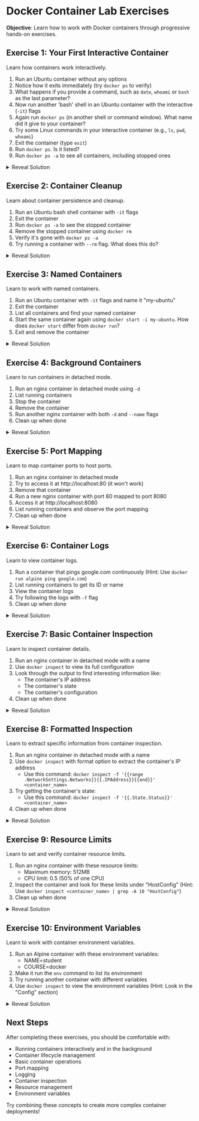 # Docker Container Lab Exercises

__Objective__: Learn how to work with Docker containers through progressive hands-on exercises.

## Exercise 1: Your First Interactive Container
Learn how containers work interactively.

1. Run an Ubuntu container without any options
2. Notice how it exits immediately (try `docker ps` to verify)
3. What happens if you provide a command, such as `date`, `whoami` or `bash` as the last parameter?
4. Now run another 'bash' shell in an Ubuntu container with the interactive (`-it`) flags
5. Again run `docker ps` (in another shell or command window). What name did it give to your container?
6. Try some Linux commands in your interactive container (e.g., `ls`, `pwd`, `whoami`)
7. Exit the container (type `exit`)
8. Run `docker ps`. Is it listed?
9. Run `docker ps -a` to see all containers, including stopped ones

<details>
<summary>Reveal Solution</summary>

```bash
# First attempt (will exit immediately)
docker run ubuntu

# Verify no running containers
docker ps

# Provide a command
docker run ubuntu date

# Run interactively
docker run -it ubuntu

# Show all containers including stopped ones
docker ps

# Inside container, try commands like:
ls
pwd
whoami
exit

# Show all containers
docker ps

# Show all containers including stopped ones
docker ps -a
```

</details>

## Exercise 2: Container Cleanup
Learn about container persistence and cleanup.

1. Run an Ubuntu bash shell container with `-it` flags
2. Exit the container
3. Run `docker ps -a` to see the stopped container
4. Remove the stopped container using `docker rm`
5. Verify it's gone with `docker ps -a`
6. Try running a container with `--rm` flag. What does this do?

<details>
<summary>Reveal Solution</summary>

```bash
# Run container
docker run -it ubuntu
exit

# List all containers
docker ps -a

# Remove container (use container ID or name from docker ps -a)
docker rm <container_id>

# Verify removal
docker ps -a

# Run with automatic removal
docker run --rm -it ubuntu
exit

# Verify it's gone
docker ps -a
```
</details>

## Exercise 3: Named Containers
Learn to work with named containers.

1. Run an Ubuntu container with `-it` flags and name it "my-ubuntu"
2. Exit the container
3. List all containers and find your named container
4. Start the same container again using `docker start -i my-ubuntu`. How does `docker start` differ from `docker run`?
5. Exit and remove the container

<details>
<summary>Reveal Solution</summary>

```bash
# Run named container
docker run -it --name my-ubuntu ubuntu

# After exit, list all containers
docker ps -a

# Start existing container interactively
docker start -i my-ubuntu

# After exit, remove container
docker rm my-ubuntu
```
</details>

## Exercise 4: Background Containers
Learn to run containers in detached mode.

1. Run an nginx container in detached mode using `-d`
2. List running containers
3. Stop the container
4. Remove the container
5. Run another nginx container with both `-d` and `--name` flags
6. Clean up when done

<details>
<summary>Reveal Solution</summary>

```bash
# Run detached container
docker run -d nginx

# List running containers
docker ps

# Stop container (use container ID from docker ps)
docker stop <container_id>

# Remove container
docker rm <container_id>

# Run named detached container
docker run -d --name my-nginx nginx

# Clean up
docker stop my-nginx
docker rm my-nginx
```
</details>

## Exercise 5: Port Mapping
Learn to map container ports to host ports.

1. Run an nginx container in detached mode
2. Try to access it at http://localhost:80 (it won't work)
3. Remove that container
4. Run a new nginx container with port 80 mapped to port 8080
5. Access it at http://localhost:8080
6. List running containers and observe the port mapping
7. Clean up when done

<details>
<summary>Reveal Solution</summary>

```bash
# Run without port mapping
docker run -d --name nginx1 nginx

# Remove container
docker stop nginx1
docker rm nginx1

# Run with port mapping
docker run -d --name nginx2 -p 8080:80 nginx

# List containers to see port mapping
docker ps

# Clean up
docker stop nginx2
docker rm nginx2
```
</details>

## Exercise 6: Container Logs
Learn to view container logs.

1. Run a container that pings google.com continuously
   (Hint: Use `docker run alpine ping google.com`)
2. List running containers to get its ID or name
3. View the container logs
4. Try following the logs with `-f` flag
5. Clean up when done

<details>
<summary>Reveal Solution</summary>

```bash
# Run ping container
docker run -d --name pinger alpine ping google.com

# View logs
docker logs pinger

# Follow logs (use Ctrl+C to exit)
docker logs -f pinger

# Clean up
docker stop pinger
docker rm pinger
```
</details>

## Exercise 7: Basic Container Inspection
Learn to inspect container details.

1. Run an nginx container in detached mode with a name
2. Use `docker inspect` to view its full configuration
3. Look through the output to find interesting information like:
   - The container's IP address
   - The container's state
   - The container's configuration
4. Clean up when done

<details>
<summary>Reveal Solution</summary>

```bash
# Run container
docker run -d --name inspect-basic nginx

# Inspect container
docker inspect inspect-basic

# Clean up
docker stop inspect-basic
docker rm inspect-basic
```
</details>

## Exercise 8: Formatted Inspection
Learn to extract specific information from container inspection.

1. Run an nginx container in detached mode with a name
2. Use `docker inspect` with format option to extract the container's IP address
   - Use this command: `docker inspect -f '{{range .NetworkSettings.Networks}}{{.IPAddress}}{{end}}' <container_name>`
3. Try getting the container's state:
   - Use this command: `docker inspect -f '{{.State.Status}}' <container_name>`
4. Clean up when done

<details>
<summary>Reveal Solution</summary>

```bash
# Run container
docker run -d --name inspect-format nginx

# Get IP address
docker inspect -f '{{range .NetworkSettings.Networks}}{{.IPAddress}}{{end}}' inspect-format

# Get container state
docker inspect -f '{{.State.Status}}' inspect-format

# Clean up
docker stop inspect-format
docker rm inspect-format
```
</details>

## Exercise 9: Resource Limits
Learn to set and verify container resource limits.

1. Run an nginx container with these resource limits:
   - Maximum memory: 512MB
   - CPU limit: 0.5 (50% of one CPU)
2. Inspect the container and look for these limits under "HostConfig"
   (Hint: Use `docker inspect <container_name> | grep -A 10 "HostConfig"`)
3. Clean up when done

<details>
<summary>Reveal Solution</summary>

```bash
# Run container with resource limits
docker run -d --name limited-nginx --memory=512m --cpus=0.5 nginx

# Check resource limits
docker inspect limited-nginx | grep -A 10 "HostConfig"

# Clean up
docker stop limited-nginx
docker rm limited-nginx
```
</details>

## Exercise 10: Environment Variables
Learn to work with container environment variables.

1. Run an Alpine container with these environment variables:
   - NAME=student
   - COURSE=docker
2. Make it run the `env` command to list its environment
3. Try running another container with different variables
4. Use `docker inspect` to view the environment variables
   (Hint: Look in the "Config" section)

<details>
<summary>Reveal Solution</summary>

```bash
# Run container with environment variables
docker run --rm -e NAME=student -e COURSE=docker alpine env

# Run another with different variables
docker run --rm -e STUDENT_ID=12345 -e LEVEL=beginner alpine env

# Run container for inspection
docker run -d --name env-test -e NAME=student -e COURSE=docker alpine sleep 1d

# Inspect environment variables
docker inspect env-test

# Clean up
docker stop env-test
docker rm env-test
```
</details>

## Next Steps
After completing these exercises, you should be comfortable with:
- Running containers interactively and in the background
- Container lifecycle management
- Basic container operations
- Port mapping
- Logging
- Container inspection
- Resource management
- Environment variables

Try combining these concepts to create more complex container deployments!
